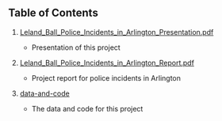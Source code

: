 ## Table of Contents
1. [Leland_Ball_Police_Incidents_in_Arlington_Presentation.pdf]()
    - Presentation of this project

2. [Leland_Ball_Police_Incidents_in_Arlington_Report.pdf]()
    - Project report for police incidents in Arlington

3. [data-and-code]()
    - The data and code for this project